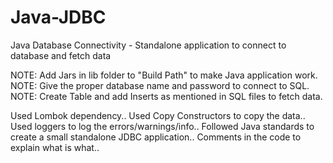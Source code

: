 # Java-JDBC
Java Database Connectivity - Standalone application to connect to database and fetch data

NOTE: Add Jars in lib folder to "Build Path" to make Java application work.
NOTE: Give the proper database name and password to connect to SQL.
NOTE: Create Table and add Inserts as mentioned in SQL files to fetch data.

Used Lombok dependency..
Used Copy Constructors to copy the data..
Used loggers to log the errors/warnings/info..
Followed Java standards to create a small standalone JDBC application..
Comments in the code to explain what is what..
